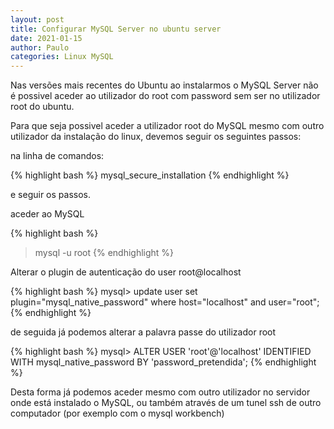 ```yaml
---
layout: post
title: Configurar MySQL Server no ubuntu server 
date: 2021-01-15
author: Paulo
categories: Linux MySQL
---
```


Nas versões mais recentes do Ubuntu ao instalarmos o MySQL Server não é possivel aceder ao utilizador do root com password sem ser no utilizador root do ubuntu.

Para que seja possivel aceder a utilizador root do MySQL mesmo com outro utilizador da instalação do linux, devemos seguir os seguintes passos:

na linha de comandos:

{% highlight bash %}
mysql_secure_installation 
{% endhighlight %}

e seguir os passos.

aceder ao MySQL

{% highlight bash %}
> mysql -u root
{% endhighlight %}

Alterar o plugin de autenticação do user root@localhost

{% highlight bash %}
mysql> update user set plugin="mysql_native_password" where host="localhost" and user="root";
{% endhighlight %}

de seguida já podemos alterar a palavra passe do utilizador root 

{% highlight bash %}
mysql> ALTER USER 'root'@'localhost' IDENTIFIED WITH mysql_native_password BY 'password_pretendida';
{% endhighlight %}

Desta forma já podemos aceder mesmo com outro utilizador no servidor onde está instalado o MySQL, ou também através de um tunel ssh de outro computador (por exemplo com o mysql workbench)
